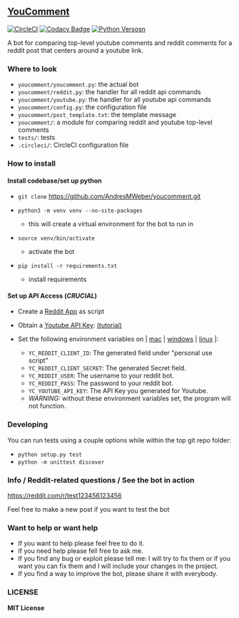 ## [YouComment](http://www.reddit.com/u/youtube_comment_bot)
[![CircleCI](https://circleci.com/gh/AndresMWeber/youcomment.svg?style=svg)](https://circleci.com/gh/AndresMWeber/youcomment)
[![Codacy Badge](https://api.codacy.com/project/badge/Grade/1bbac98237544bc49d40ea95ee5e8ffc)](https://www.codacy.com/app/AndresMWeber/youcomment?utm_source=github.com&amp;utm_medium=referral&amp;utm_content=AndresMWeber/youcomment&amp;utm_campaign=Badge_Grade)
[![Python Versosn](https://img.shields.io/badge/python-2.7%20%7C%203.5%20%7C%203.6-blue.svg)](https://www.python.org/)

A bot for comparing top-level youtube comments and reddit comments for a reddit post that centers around a youtube link.

### Where to look

*   `youcomment/youcomment.py`: the actual bot
*   `youcomment/reddit.py`: the handler for all reddit api commands
*   `youcomment/youtube.py`: the handler for all youtube api commands
*   `youcomment/config.py`: the configuration file
*   `youcomment/post_template.txt`: the template message
*   `youcomment/`: a module for comparing reddit and youtube top-level comments
*   `tests/`: tests
*   `.circleci/`: CircleCI configuration file

### How to install
#### Install codebase/set up python
*   `git clone` https://github.com/AndresMWeber/youcomment.git
*   `python3 -m venv venv --no-site-packages`
	*   this will create a virtual environment for the bot to run in

*   `source venv/bin/activate`
	*   activate the bot

*   `pip install -r requirements.txt`
	*   install requirements

#### Set up API Access (*CRUCIAL*)
*   Create a [Reddit App](http://reddit.com/prefs/apps) as script

*   Obtain a [Youtube API Key](https://console.developers.google.com/apis/credentials): [(tutorial)](https://developers.google.com/youtube/registering_an_application#Create_API_Keys)

*   Set the following environment variables on | [mac](https://stackoverflow.com/questions/7501678/set-environment-variables-on-mac-os-x-lion) | [windows](https://superuser.com/questions/1334129/setting-an-environment-variable-in-windows-10-gpodder) | [linux](https://stackoverflow.com/questions/45502996/how-to-set-environment-variable-in-linux-permanently) |:
    *   `YC_REDDIT_CLIENT_ID`: The generated field under "personal use script"
    *   `YC_REDDIT_CLIENT_SECRET`: The generated Secret field.
    *   `YC_REDDIT_USER`: The username to your reddit bot.
    *   `YC_REDDIT_PASS`: The password to your reddit bot.
    *   `YC_YOUTUBE_API_KEY`: The API Key you generated for Youtube.
    -   *WARNING:* without these environment variables set, the program will not function.

### Developing
You can run tests using a couple options while within the top git repo folder:
*   `python setup.py test`
*   `python -m unittest discover`

### Info / Reddit-related questions / See the bot in action

<https://reddit.com/r/test123456123456>

Feel free to make a new post if you want to test the bot

### Want to help or want help

*   If you want to help please feel free to do it.
*   If you need help please fell free to ask me.
*   If you find any bug or exploit please tell me: I will try to fix them or if you want you can fix them and I will include your changes in the project.
*   If you find a way to improve the bot, please share it with everybody.

### LICENSE

**MIT License**
